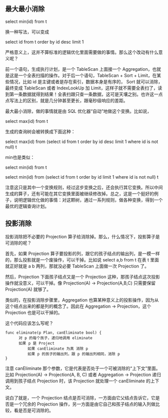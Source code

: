 ## 最大最小消除

select min(id) from t

换一种写法，可以变成

select id from t order by id desc limit 1

严格意义上，这并不算标准的逻辑优化里面需要做的事情。那么这个改动有什么意义呢？

前一个语句，生成执行计划，是一个 TableScan 上面接一个 Aggregation，也就是这是一个全表扫描的操作。对于后一个语句，TableScan + Sort + Limit，在某些情况，比如 id 是主键或者是存在索引，数据本身是有序的， Sort 就可以消除，最终变成 TableScan 或者 IndexLookUp 加 Limit，这样子就不需要全表扫了，读到第一条数据就得到结果！全表扫跟只查一条数据，这可是天壤之别。也许这一点点写法上的区别，就是几分钟甚至更长，跟毫秒级响应的差距。

最大最小消除，做的事情就是由 SQL 优化器“自动”地做这个变换。比如说，

select max(id) from t

生成的查询树会被转换成下面这种：

select max(id) from (select id from t order by id desc limit 1 where id is not null) t

min也是类似：

select min(id) from t

select min(id) from (select id from t order by id limit 1 where id is not null) t

注意这只是其中一个变换规则，经过这步变换之后，还会执行其它变换。所以中间生成的算子，还有可能在其它变换里面被继续修改掉。总之，这是一个挺好的例子，说明逻辑优化做的事情：对这颗树，通过一系列规则，做各种变换，得到一个最优的逻辑查询计划。

## 投影消除

投影消除把不必要的 Projection 算子给消除掉。那么，什么情况下，投影算子是可消除的呢？

首先，如果 Projection 算子要投影的列，跟它的孩子结点的输出列，是一模一样的，那么投影就是一个废操作，可以干掉。比如说 select a,b from t 在表 t 里面就正好就是 a b 两列，那就没必要 TableScan 上面做一次 Projection 了。

然后，Projection 下面孩子结点又是一个 Projection 这种，那孩子结点这次投影操作就没意义，可以干掉。像 Projection(A) -> Projection(A,B,C) 只需要保留 Projection(A) 就够了。

类似的，在投影消除步骤里，Aggregation 也算某种意义上的投影操作，因为从这个结点出来的都是列的概念了。因此在 Aggregation -> Projection，这个 Projection 也是可以干掉的。

这个代码应该怎么写呢？ 

    func eliminate(p Plan, canEliminate bool) {
          对 p 的每个孩子，递归地调用 eliminate
          如果 p 是 Project 
              如果 canEliminate 为真 消除 p
              如果 p 的孩子的输出列，跟 p 的输出列相同，消除 p
    }

注意 canEliminate 那个参数，它是代表是否处于一个可被消除的“上下文”里面。比如 Projection(A) -> Projection(A, B, C) 或者 Aggregation -> Projection 递归调用到孩子结点 Projection 时，该 Projection 就处理一个 canEliminate 的上下文。

说白了就是，一个 Projection 结点是否可消除，一方面由它父结点告诉它，它是否是一个冗余的 Projection 操作，另一方面是由它自己和孩子结点的输入列做比较，看是否是可消除的。
